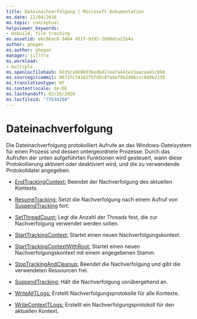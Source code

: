 ```yaml
---
title: Dateinachverfolgung | Microsoft-Dokumentation
ms.date: 11/04/2016
ms.topic: conceptual
helpviewer_keywords:
- msbuild, file tracking
ms.assetid: e6c66ac0-3464-451f-9192-3b98dca21b4a
author: ghogen
ms.author: ghogen
manager: jillfra
ms.workload:
- multiple
ms.openlocfilehash: 9335ca6608d36edbd17e47a441e13aecaa41c890
ms.sourcegitcommit: 96737c54162f5fd5c97adef9b2d86ccc660b2135
ms.translationtype: HT
ms.contentlocale: de-DE
ms.lasthandoff: 02/26/2020
ms.locfileid: "77634200"
---
```

# <a name="file-tracking"></a>Dateinachverfolgung

Die Dateinachverfolgung protokolliert Aufrufe an das Windows-Dateisystem für einen Prozess und dessen untergeordnete Prozesse. Durch das Aufrufen der unten aufgeführten Funktionen wird gesteuert, wann diese Protokollierung aktiviert oder deaktiviert wird, und die zu verwendende Protokolldatei angegeben.

- [EndTrackingContext:](../msbuild/endtrackingcontext.md) Beendet der Nachverfolgung des aktuellen Kontexts.

- [ResumeTracking:](../msbuild/resumetracking.md) Setzt die Nachverfolgung nach einem Aufruf von [SuspendTracking](../msbuild/suspendtracking.md) fort.

- [SetThreadCount:](../msbuild/setthreadcount.md) Legt die Anzahl der Threads fest, die zur Nachverfolgung verwendet werden sollen.

- [StartTrackingContext:](../msbuild/starttrackingcontext.md) Startet einen neuen Nachverfolgungskontext.

- [StartTrackingContextWithRoot:](../msbuild/starttrackingcontextwithroot.md) Startet einen neuen Nachverfolgungskontext mit einem angegebenen Stamm.

- [StopTrackingAndCleanup:](../msbuild/stoptrackingandcleanup.md) Beendet die Nachverfolgung und gibt die verwendeten Ressourcen frei.

- [SuspendTracking:](../msbuild/suspendtracking.md) Hält die Nachverfolgung vorübergehend an.

- [WriteAllTLogs:](../msbuild/writealltlogs.md) Erstellt Nachverfolgungsprotokolle für alle Kontexte.

- [WriteContextTLogs:](../msbuild/writecontexttlogs.md) Erstellt ein Nachverfolgungsprotokoll für den aktuellen Kontext.
